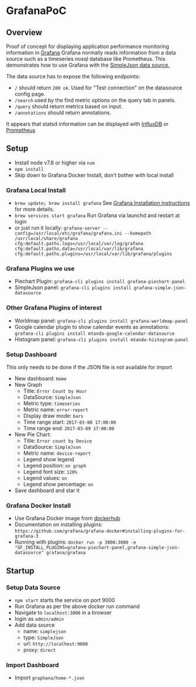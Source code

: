 # GrafanaPoC

## Overview
Proof of concept for displaying application performance monitoring information in [Grafana](https://grafana.com)
Grafana normally reads information from a data source such as a timeseries nosql database like Prometheus.
This demonstrates how to use Grafana with the [SimpleJson data source.](https://grafana.com/plugins/grafana-simple-json-datasource)

The data source has to expose the following endpoints:
 * `/` should return `200 ok`. Used for "Test connection" on the datasource config page.
 * `/search` used by the find metric options on the query tab in panels.
 * `/query` should return metrics based on input.
 * `/annotations` should return annotations.
 
It appears that statsd information can be displayed with [InfluxDB](http://www.roblayton.com/2015/05/analyzing-your-applications-with-statsd.html) 
or [Prometheus](https://github.com/prometheus/statsd_exporter)

## Setup

 * Install node v7.8 or higher via `nvm`
 * `npm install`
 * Skip down to Grafana Docker Install, don't bother with local install
 
### Grafana Local Install
 * `brew update; brew install grafana`  See [Grafana Installation instructions](https://grafana.com/grafana/download) for more details.
 * `brew services start grafana` Run Grafana via launchd and restart at login
 * or just run it locally: `grafana-server --config=/usr/local/etc/grafana/grafana.ini --homepath /usr/local/share/grafana cfg:default.paths.logs=/usr/local/var/log/grafana cfg:default.paths.data=/usr/local/var/lib/grafana cfg:default.paths.plugins=/usr/local/var/lib/grafana/plugins`

### Grafana Plugins we use
 * Piechart Plugin: `grafana-cli plugins install grafana-piechart-panel`
 * SimpleJson panel: `grafana-cli plugins install grafana-simple-json-datasource`

### Other Grafana Plugins of interest
 * Worldmap panel: `grafana-cli plugins install grafana-worldmap-panel`
 * Google calendar plugin to show calendar events as annotations: `grafana-cli plugins install mtanda-google-calendar-datasource`
 * Histogram panel: `grafana-cli plugins install mtanda-histogram-panel`

### Setup Dashboard
   This only needs to be done if the JSON file is not available for import
   
 * New dashboard: `Home`
 * New Graph
   * Title: `Error Count by Hour`
   * DataSource: `SimpleJson`
   * Metric type: `timeseries`
   * Metric name: `error-report`
   * Display draw mode: `bars`
   * Time range start: `2017-03-08 17:00:00`
   * Time range end: `2017-03-09 17:00:00`
 * New Pie Chart:
   * Title: `Error count by Device`
   * DataSource: `SimpleJson`
   * Metric name: `device-report`
   * Legend show legend
   * Legend position: `on graph`
   * Legend font size: `120%`
   * Legend values: `on`
   * Legend show percentage: `on`
 * Save dashboard and star it

### Grafana Docker Install
 * Use Grafana Docker image from [dockerhub](https://hub.docker.com/r/grafana/grafana/)
 * Documentation on installing plugins: `https://github.com/grafana/grafana-docker#installing-plugins-for-grafana-3`
 * Running with plugins: `docker run -p 3000:3000 -e "GF_INSTALL_PLUGINS=grafana-piechart-panel,grafana-simple-json-datasource" grafana/grafana`

## Startup 

### Setup Data Source

 * `npm start` starts the service on port 9000
 * Run Grafana as per the above docker run command
 * Navigate to `localhost:3000` in a browser
 * login as `admin/admin`
 * Add data source
   * name: `simplejson` 
   * type: `SimpleJson` 
   * url: `http://localhost:9000`
   * proxy: `direct`

### Import Dashboard
 * Import `graphana/home-*.json`
